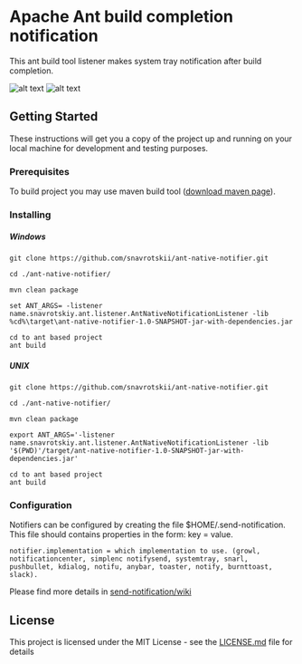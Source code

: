 # Apache Ant build completion notification

This ant build tool listener makes system tray notification after build completion.

![alt text](https://user-images.githubusercontent.com/33085728/32001653-0a48c2cc-b9a3-11e7-9787-7b8615e7ae55.png)  ![alt text](https://user-images.githubusercontent.com/33085728/32113170-30ff8f58-bb48-11e7-8f9e-3884db53cb5a.png)

## Getting Started

These instructions will get you a copy of the project up and running on your local machine for development and testing purposes.

### Prerequisites

To build project you may use maven build tool ([download maven page](https://maven.apache.org/download.cgi)). 

### Installing

##### Windows
```
git clone https://github.com/snavrotskii/ant-native-notifier.git
```
```
cd ./ant-native-notifier/
```
```
mvn clean package
```
```
set ANT_ARGS= -listener name.snavrotskiy.ant.listener.AntNativeNotificationListener -lib %cd%\target\ant-native-notifier-1.0-SNAPSHOT-jar-with-dependencies.jar
```

```
cd to ant based project
ant build
```

##### UNIX
```
git clone https://github.com/snavrotskii/ant-native-notifier.git
```
```
cd ./ant-native-notifier/
```
```
mvn clean package
```
```
export ANT_ARGS='-listener name.snavrotskiy.ant.listener.AntNativeNotificationListener -lib '$(PWD)'/target/ant-native-notifier-1.0-SNAPSHOT-jar-with-dependencies.jar'
```

```
cd to ant based project
ant build
```

### Configuration
Notifiers can be configured by creating the file $HOME/.send-notification.
This file should contains properties in the form: key = value.

    notifier.implementation = which implementation to use. (growl, notificationcenter, simplenc notifysend, systemtray, snarl, pushbullet, kdialog, notifu, anybar, toaster, notify, burnttoast, slack).

Please find more details in [send-notification/wiki](https://github.com/jcgay/send-notification/wiki)

## License

This project is licensed under the MIT License - see the [LICENSE.md](LICENSE.md) file for details
